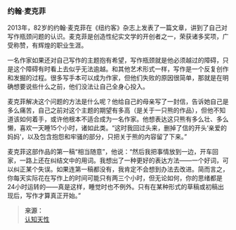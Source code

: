 ### 约翰·麦克菲

2013年，82岁的约翰·麦克菲在《纽约客》杂志上发表了一篇文章，讲到了自己对写作瓶颈问题的认识。麦克菲是创造性纪实文学的开创者之一，荣获诸多奖项，广受称赞，有辉煌的职业生涯。

一名作家如果还对自己写作的主题抱有希望，写作瓶颈就是他必须越过的障碍，只是这个障碍有时看上去似乎无法逾越。和其他艺术形式一样，写作是一个反复创作和发掘的过程。很多写手本可以成为作家，但他们失败的原因很简单，那就是在明确想要说些什么之前，他们没法让自己全身心投入。

麦克菲解决这个问题的方法是什么呢？他给自己的母亲写了一封信，告诉她自己是多么痛苦，自己之前对这个主题的期望有多高（是关于一只熊的作品），但他不知道该如何着手，或许他根本不适合成为一名作家。他想表达这只熊有多么壮、多么懒，喜欢一天睡15个小时，诸如此类。“这时我回过头来，删掉了信的开头‘亲爱的妈妈’，以及包含抱怨和牢骚的部分，只把关于熊的内容留了下来。”

麦克菲这部作品的第一稿“相当随意”，他说：“然后我把事情放到一边，开车回家，一路上还在纠结文中的用词。我想出了一种更好的表达方法——一个好词，可以纠正某个失误。如果连第一稿都没有，我肯定不会想到办法去改进。简而言之，你每天实际花在写作上的时间可能只有两三个小时，但无论如何，你的思绪都是24小时运转的——真是这样，睡觉时也不例外。只有在某种形式的草稿或初稿出现后，写作才算真正开始。”

>**来源：**  
>[认知天性](/读书/学习/认知天性.md)
